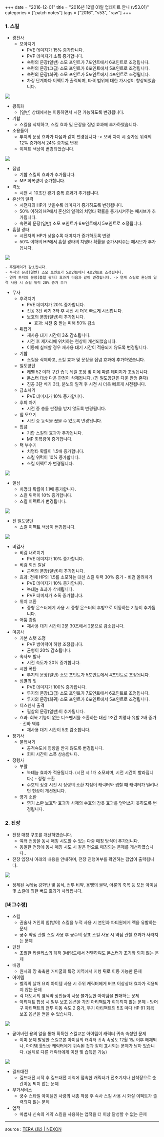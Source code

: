 +++
date = "2016-12-01"
title = "2016년 12월 01일 업데이트 안내 (v53.01)"
categories = ["patch notes"]
tags = ["2016", "v53", "raw"]
+++

### 1. 스킬
- 광전사
  - 모아치기
    - PVE 데미지가 15% 증가합니다.
    - PVP 데미지가 소폭 증가합니다.
    - 숙련의 문장(일반) 소모 포인트가 7포인트에서 6포인트로 조정됩니다.
    - 숙련의 문장(고급) 소모 포인트가 6포인트에서 5포인트로 조정됩니다.
    - 숙련의 문장(희귀) 소모 포인트가 5포인트에서 4포인트로 조정됩니다.
    - 차징 단계마다 이펙트가 출력되며, 타격 범위에 대한 가시성이 향상되었습니다.

![](https://seraphinush-gaming.github.io/mysterium/images/patch-notes/2016-12-01-1.png)

  - 광폭화
    - [일반] 상태에서는 이동하면서 시전 가능하도록 변경됩니다.
  - 기합
    - 스킬을 삭제하고, 스킬 효과 및 문장을 집념 효과에 추가하였습니다.
  - 소용돌이
    - 투지의 문장 효과가 다음과 같이 변경됩니다 -> 오버 차지 시 증가된 위력의 12% 증가에서 24% 증가로 변경 
    - 이펙트 색상이 변경되었습니다.

![](https://seraphinush-gaming.github.io/mysterium/images/patch-notes/2016-12-01-2.png)

  - 집념
    - 기합 스킬의 효과가 추가됩니다.
    - MP 회복량이 증가합니다.
  - 격노
    - 시전 시 10초간 광기 증폭 효과가 추가됩니다.
  - 혼신의 일격
    - 시전자의 HP가 낮을수록 데미지가 증가하도록 변경됩니다.
    - 50% 이하의 HP에서 혼신의 일격의 치명타 확률을 증가시켜주는 패시브가 추가됩니다.
    - 숙련의 문장(일반) 소모 포인트가 6포인트에서 5포인트로 조정됩니다.
  - 흡혈 광타
    - 시전자의 HP가 낮을수록 대미지가 증가하도록 변경 
    - 50% 이하의 HP에서 흡혈 광타의 치명타 확률을 증가시켜주는 패시브가 추가됩니다.

![](https://seraphinush-gaming.github.io/mysterium/images/patch-notes/2016-12-01-3.png)

    - 후딜레이가 감소됩니다.
    - 투지의 문장(일반) 소모 포인트가 5포인트에서 4포인트로 조정됩니다.
    - 연계 투지의 문장[흡혈 광타] 효과가 다음과 같이 변경됩니다. -> 연계 스킬로 혼신의 일격 사용 시 스킬 위력 20% 증가 추가 
- 무사
  - 후려치기
    - PVE 데미지가 20% 증가합니다.
    - 진공 3단 베기 3타 후 시전 시 더욱 빠르게 시전합니다.
    - 보호의 문장(일반)이 추가됩니다.
      - 효과: 시전 중 받는 피해 50% 감소
  - 뒤잡기
    - 재사용 대기 시간이 3초 감소됩니다.
    - 시전 후 제자리에 위치하는 현상이 개선되었습니다.
    - 이동에 실패할 경우 재사용 대기 시간이 적용되지 않도록 변경됩니다.
  - 기합
    - 스킬을 삭제하고, 스킬 효과 및 문장을 집념 효과에 추가하였습니다.
  - 일도양단
    - 레벨 52 이하 구간 습득 레벨 조정 및 이에 따른 데미지가 조정됩니다.
    - 몬스터 대상 다운 판정이 삭제됩니다. (진 일도양단은 다운 판정 존재) 
    - 진공 3단 베기 3타, 분노의 일격 후 시전 시 더욱 빠르게 시전됩니다.
  - 급소치기
    - PVE 데미지가 10% 증가합니다.
  - 후퇴 차기
    - 시전 중 충돌 판정을 받지 않도록 변경됩니다.
  - 힘 모으기
    - 시전 중 동작을 끊을 수 있도록 변경됩니다.
  - 집념
    - 기합 스킬의 효과가 추가됩니다.
    - MP 회복량이 증가합니다.
  - 턱 부수기
    - 치명타 확률이 1.5배 증가합니다.
    - 스킬 위력이 10% 증가합니다.
    - 스킬 이펙트가 변경됩니다.

![](https://seraphinush-gaming.github.io/mysterium/images/patch-notes/2016-12-01-4.png)

  - 일섬
    - 치명타 확률이 1.1배 증가합니다.
    - 스킬 위력이 10% 증가합니다.
    - 스킬 이펙트가 변경됩니다.

![](https://seraphinush-gaming.github.io/mysterium/images/patch-notes/2016-12-01-5.png)

  - 진 일도양단
    - 스킬 이펙트 색상이 변경됩니다.

![](https://seraphinush-gaming.github.io/mysterium/images/patch-notes/2016-12-01-6.png)

- 비검사
  - 비검 내려치기
    - PVE 데미지가 10% 증가합니다.
  - 비검 회전 칼날
    - 근력의 문장(일반)이 추가됩니다.
  - 효과: 전체 HP의 1.5를 소모하는 대신 스킬 위력 30% 증가 - 비검 올려치기
    - PVE 데미지가 10% 증가합니다.
    - 녹테늄 효과가 삭제됩니다.
    - PVP 데미지가 소폭 증가합니다.
  - 위치 교환
    - 중형 몬스터에게 사용 시 중형 몬스터의 후방으로 이동하는 기능이 추가됩니다.
  - 어둠 강림
    - 재사용 대기 시간이 2분 30초에서 2분으로 감소됩니다.
- 마공사
  - 기본 스탯 조정
    - PVP 방어력이 하향 조정됩니다.
    - 균형이 20% 감소됩니다.
  - 속사포 발사
    - 시전 속도가 20% 증가합니다.
  - 시한 폭탄
    - 투지의 문장(일반) 소모 포인트가 5포인트에서 4포인트로 조정됩니다.
  - 섬멸의 빛
    - PVE 데미지가 100% 증가합니다.
    - 투지의 문장(고급) 소모 포인트가 7포인트에서 6포인트로 조정됩니다.
    - 투지의 문장(희귀) 소모 포인트가 6포인트에서 5포인트로 조정됩니다.
  - 디스펜서 출격
    - 필살의 문장(일반)이 추가됩니다.
  - 효과: 회복 기능이 없는 디스펜서를 소환하는 대신 1초간 치명타 유발 2배 증가 - 전하 역류
    - 재사용 대기 시간이 5초 감소합니다.
- 창기사
  - 물러서기
    - 공격속도에 영향을 받지 않도록 변경됩니다.
    - 회피 시간이 소폭 상승합니다.
- 정령사
  - 부활
    - 녹테늄 효과가 적용됩니다. (시전 시 1개 소모되며, 시전 시간이 빨라집니다.) - 정령 소환
    - 수호의 정령 시전 시 정령의 소환 지점이 캐릭터와 겹칠 때 캐릭터가 밀려나던 현상이 개선됩니다.
  - 영기 소환
    - 영기 소환 보호막 효과가 사제의 수호의 갑옷 효과를 덮어쓰지 못하도록 변경됩니다.

### 2. 전장
- 전장 매칭 구조를 개선하였습니다.
  - 여러 전장을 동시 매칭 시도할 수 있는 다중 매칭 방식이 추가됩니다.
  - 동일한 전장에 동시 매칭 시도 시 같은 편으로 매칭되는 문제를 개선하였습니다..
- 전장 입장시 아래의 내용을 안내하며, 전장 진행여부를 확인하는 팝업이 출력됩니다.

![](https://seraphinush-gaming.github.io/mysterium/images/patch-notes/2016-12-01-7.png)

  - 정제된 녹테늄 강화탄 및 음식, 전투 비약, 용맹의 물약, 아룬의 축복 등 모든 아이템 및 스킬에 의한 버프 효과가 사라집니다.

### [버그수정]
- 스킬
  - 권술사 거인의 힘(방어) 스킬을 누적 사용 시 본인과 파티원에게 렉을 유발하는 문제 
  - 궁수 약점 관찰 스킬 사용 후 궁수의 징표 스킬 사용 시 약점 관찰 효과가 사라지는 문제 
- 던전
  - 초월한 라켈리스의 폐허 3네임드에서 전멸하여도 몬스터가 초기화 되지 않는 문제 
- 배경
  - 원시의 땅 축축한 거미굴의 특정 지역에서 지형 뒤로 이동 가능한 문제 
- 아이템
  - 벨릭의 날개 요리 아이템 사용 시 주위 캐릭터에게 버프 이상상태 효과가 적용되지 않는 문제 
  - 각 대도시의 염색약 상인들이 사용 불가능한 아이템을 판매하는 문제 
  - 아티팩트 합성 시 일부 보조 옵션을 가진 아티팩트가 획득되지 않는 문제 - 방어구 아티팩트의 전투 이동 속도 2 증가, 무기 아티팩트의 5초 마다 HP 91 회복 보조 옵션을 얻을 수 있습니다.

![](https://seraphinush-gaming.github.io/mysterium/images/patch-notes/2016-12-01-8.png)

  - 굳어버린 용의 알을 통해 획득한 스킬교본 아이템이 캐릭터 귀속 속성인 문제 
    - 이미 문제 발생한 스킬교본 아이템의 캐릭터 귀속 속성도 12월 1일 이후 해제되나, 아이템 툴팁상 캐릭터에게 귀속된 것과 같이 표시되는 문제가 남아 있습니다. (실제로 다른 캐릭터에게 이전 및 습득은 가능) 

![](https://seraphinush-gaming.github.io/mysterium/images/patch-notes/2016-12-01-9.png)

- 길드대전
  - 길드대전 시작 후 길드대전 지역에 접속한 캐릭터가 전초기지나 선착장으로 순간이동 되지 않는 문제 
- 부가서비스
  - 궁수 스타일 아이템인 사랑의 새총 착용 후 속사 스킬 사용 시 화살 이펙트가 출력되지 않는 문제 
- 업적
  - 마법사 신속의 계약 스킬을 사용하는 업적을 더 이상 달성할 수 없는 문제 

----

source : [TERA 테라 | NEXON](http://tera.nexon.com/news/update/view.aspx?n4articlesn=)
